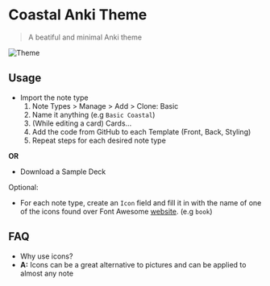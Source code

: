 # Coastal Anki Theme

> A beatiful and minimal Anki theme

![Theme](../assets/coastal.png)

## Usage
- Import the note type
  1. Note Types > Manage > Add > Clone: Basic
  2. Name it anything (e.g `Basic Coastal`)
  3. (While editing a card) Cards...
  4. Add the code from GitHub to each Template (Front, Back, Styling)
  5. Repeat steps for each desired note type

**OR**
- Download a Sample Deck

Optional:
- For each note type, create an `Icon` field and fill it in with the name of one of the icons found over Font Awesome [website](https://fontawesome.com/search?s=solid%2Cbrands). (e.g `book`)

## FAQ
- Why use icons?
- **A:** Icons can be a great alternative to pictures and can be applied to almost any note
